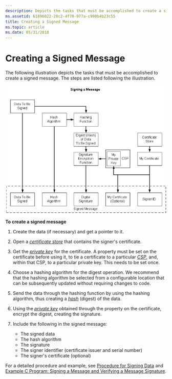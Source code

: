 ```yaml
---
description: Depicts the tasks that must be accomplished to create a signed message.
ms.assetid: 61896022-28c2-4f70-977a-c990b4b23c55
title: Creating a Signed Message
ms.topic: article
ms.date: 05/31/2018
---
```


# Creating a Signed Message

The following illustration depicts the tasks that must be accomplished to create a signed message. The steps are listed following the illustration.

![signing a message](images/signdmsg.png)

**To create a signed message**

1.  Create the data (if necessary) and get a pointer to it.
2.  Open a [*certificate store*](../secgloss/c-gly.md) that contains the signer's certificate.
3.  Get the [*private key*](../secgloss/p-gly.md) for the certificate. A property must be set on the certificate before using it, to tie a certificate to a particular [*CSP*](../secgloss/c-gly.md), and, within that CSP, to a particular private key. This needs to be set once.
4.  Choose a hashing algorithm for the digest operation. We recommend that the hashing algorithm be selected from a configurable location that can be subsequently updated without requiring changes to code.
5.  Send the data through the hashing function by using the hashing algorithm, thus creating a [*hash*](../secgloss/h-gly.md) (digest) of the data.
6.  Using the [*private key*](../secgloss/p-gly.md) obtained through the property on the certificate, encrypt the digest, creating the signature.
7.  Include the following in the signed message:

    -   The signed data
    -   The hash algorithm
    -   The signature
    -   The signer identifier (certificate issuer and serial number)
    -   The signer's certificate (optional)

For a detailed procedure and example, see [Procedure for Signing Data](procedure-for-signing-data.md) and [Example C Program: Signing a Message and Verifying a Message Signature](example-c-program-signing-a-message-and-verifying-a-message-signature.md).

 

 
